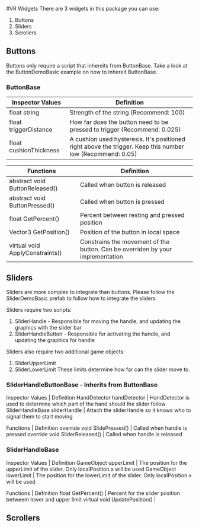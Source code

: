 #VR Widgets
There are 3 widgets in this package you can use:

1. Buttons
2. Sliders
3. Scrollers

## Buttons
Buttons only require a script that inhereits from ButtonBase.
Take a look at the ButtonDemoBasic example on how to inhereit ButtonBase.

### ButtonBase
Inspector Values  | Definition
------- | ----------
float string            | Strength of the string (Recommend: 100)
float triggerDistance   | How far does the button need to be pressed to trigger (Recommend: 0.025)
float cushionThickness  | A cushion used hysteresis. It's positioned right above the trigger. Keep this number low (Recommend: 0.05)

Functions | Definition
--------- | ---------
abstract void ButtonReleased()  | Called when button is released
abstract void ButtonPressed()   | Called when button is pressed
float GetPercent()              | Percent between resting and pressed position
Vector3 GetPosition()           | Position of the button in local space
virtual void ApplyConstraints() | Constrains the movement of the button. Can be overriden by your implementation

## Sliders
Sliders are more complex to integrate than buttons.
Please follow the SliderDemoBasic prefab to follow how to integrate the sliders

Sliders require two scripts:
1. SliderHandle - Responsible for moving the handle, and updating the graphics with the slider bar
2. SliderHandleButton - Responsible for activating the handle, and updating the graphics for handle

Sliders also require two additional game objects:
1. SliderUpperLimit
2. SliderLowerLimit
These limits determine how far can the slider move to.

### SliderHandleButtonBase - Inherits from ButtonBase
Inspector Values | Definition
HandDetector handDetector     | HandDetector is used to determine which part of the hand should the slider follow
SliderHandleBase sliderHandle | Attach the sliderHandle so it knows who to signal them to start moving

Functions | Definition
override void SlidePressed()  | Called when handle is pressed
override void SliderReleased()   | Called when handle is released

### SliderHandleBase
Inspector Values | Definition
GameObject upperLimit | The position for the upperLimit of the slider. Only localPosition.x will be used
GameObject lowerLimit | The position for the lowerLimit of the slider. Only localPosition.x will be used

Functions | Definition
float GetPercent()            | Percent for the slider position betweem lower and upper limit
virtual void UpdatePosition() | 

## Scrollers